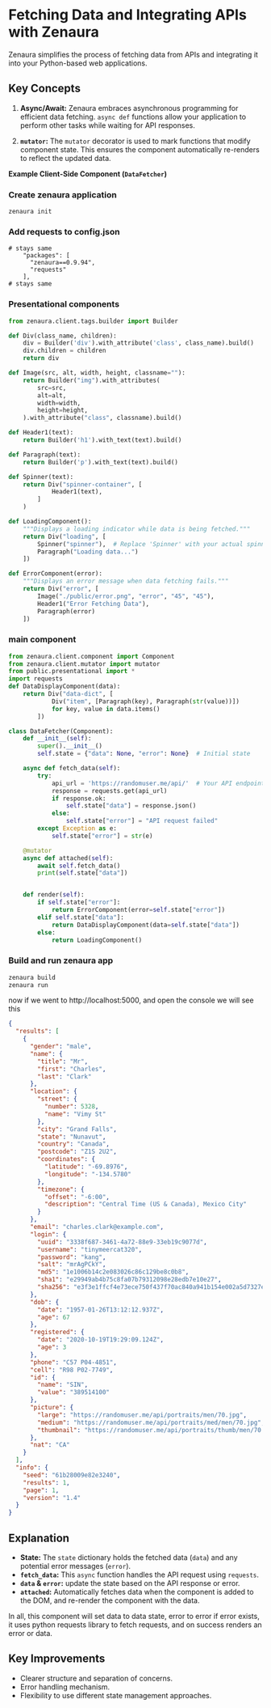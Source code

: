 # Fetching Data and Integrating APIs with Zenaura

Zenaura simplifies the process of fetching data from APIs and integrating it into your Python-based web applications. 

## Key Concepts

1. **Async/Await:**  Zenaura embraces asynchronous programming for efficient data fetching. `async def` functions allow your application to perform other tasks while waiting for API responses.

2. **`mutator`:** The `mutator` decorator is used to mark functions that modify component state. This ensures the component automatically re-renders to reflect the updated data.

**Example Client-Side Component (`DataFetcher`)**

### Create zenaura application 
```
zenaura init
```

### Add requests to config.json
```
# stays same
    "packages": [
      "zenaura==0.9.94",
      "requests"
    ],
# stays same
```
### Presentational components 

```Python
from zenaura.client.tags.builder import Builder

def Div(class_name, children):
    div = Builder('div').with_attribute('class', class_name).build()
    div.children = children
    return div

def Image(src, alt, width, height, classname=""):
    return Builder("img").with_attributes(
        src=src,
        alt=alt,
        width=width,
        height=height,
    ).with_attribute("class", classname).build()

def Header1(text):
    return Builder('h1').with_text(text).build()

def Paragraph(text):
    return Builder('p').with_text(text).build()

def Spinner(text):
    return Div("spinner-container", [
            Header1(text),
        ]
    )

def LoadingComponent():
    """Displays a loading indicator while data is being fetched."""
    return Div("loading", [
        Spinner("spinner"),  # Replace 'Spinner' with your actual spinner component
        Paragraph("Loading data...")
    ])

def ErrorComponent(error):
    """Displays an error message when data fetching fails."""
    return Div("error", [
        Image("./public/error.png", "error", "45", "45"),
        Header1("Error Fetching Data"),
        Paragraph(error)
    ])

```

### main component 

```python
from zenaura.client.component import Component
from zenaura.client.mutator import mutator 
from public.presentational import * 
import requests
def DataDisplayComponent(data):
    return Div("data-dict", [
            Div("item", [Paragraph(key), Paragraph(str(value))])
            for key, value in data.items()
        ])

class DataFetcher(Component):
    def __init__(self):
        super().__init__()
        self.state = {"data": None, "error": None}  # Initial state

    async def fetch_data(self):
        try:
            api_url = 'https://randomuser.me/api/'  # Your API endpoint
            response = requests.get(api_url)
            if response.ok:
                self.state["data"] = response.json()
            else:
                self.state["error"] = "API request failed"
        except Exception as e:
            self.state["error"] = str(e)

    @mutator
    async def attached(self):
        await self.fetch_data()
        print(self.state["data"])


    def render(self):
        if self.state["error"]:
            return ErrorComponent(error=self.state["error"])
        elif self.state["data"]:
            return DataDisplayComponent(data=self.state["data"])
        else:
            return LoadingComponent()  
```

### Build and run zenaura app 
```Bash
zenaura build
zenaura run
```

now if we went to http://localhost:5000, and open the console we will see this 

```JSON
{
  "results": [
    {
      "gender": "male",
      "name": {
        "title": "Mr",
        "first": "Charles",
        "last": "Clark"
      },
      "location": {
        "street": {
          "number": 5328,
          "name": "Vimy St"
        },
        "city": "Grand Falls",
        "state": "Nunavut",
        "country": "Canada",
        "postcode": "Z1S 2U2",
        "coordinates": {
          "latitude": "-69.8976",
          "longitude": "-134.5780"
        },
        "timezone": {
          "offset": "-6:00",
          "description": "Central Time (US & Canada), Mexico City"
        }
      },
      "email": "charles.clark@example.com",
      "login": {
        "uuid": "3338f687-3461-4a72-88e9-33eb19c9077d",
        "username": "tinymeercat320",
        "password": "kang",
        "salt": "mrAgPCkY",
        "md5": "1e1006b14c2e083026c86c129be8c0b8",
        "sha1": "e29949ab4b75c8fa07b79312098e28edb7e10e27",
        "sha256": "e3f3e1ffcf4e73ece750f437f70ac840a941b154e002a5d7327ee84111f59230"
      },
      "dob": {
        "date": "1957-01-26T13:12:12.937Z",
        "age": 67
      },
      "registered": {
        "date": "2020-10-19T19:29:09.124Z",
        "age": 3
      },
      "phone": "C57 P04-4851",
      "cell": "R98 P02-7749",
      "id": {
        "name": "SIN",
        "value": "389514100"
      },
      "picture": {
        "large": "https://randomuser.me/api/portraits/men/70.jpg",
        "medium": "https://randomuser.me/api/portraits/med/men/70.jpg",
        "thumbnail": "https://randomuser.me/api/portraits/thumb/men/70.jpg"
      },
      "nat": "CA"
    }
  ],
  "info": {
    "seed": "61b28009e82e3240",
    "results": 1,
    "page": 1,
    "version": "1.4"
  }
}

```
## Explanation

* **State:** The `state` dictionary holds the fetched data (`data`) and any potential error messages (`error`).
* **`fetch_data`:** This `async` function handles the API request using `requests`.
* **`data` & `error`:**  update the state based on the API response or error.
* **`attached`:** Automatically fetches data when the component is added to the DOM, and re-render the component with the data.

In all, this component will set data to data state, error to error if error exists, it uses python requests library to fetch requests, and on success renders an error or data. 

## Key Improvements

* Clearer structure and separation of concerns.
* Error handling mechanism.
* Flexibility to use different state management approaches.